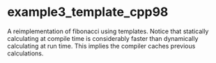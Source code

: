 # example3_template_cpp98

A reimplementation of fibonacci using templates. Notice that statically calculating at compile time
is considerably faster than dynamically calculating at run time. This implies the compiler caches
previous calculations.
